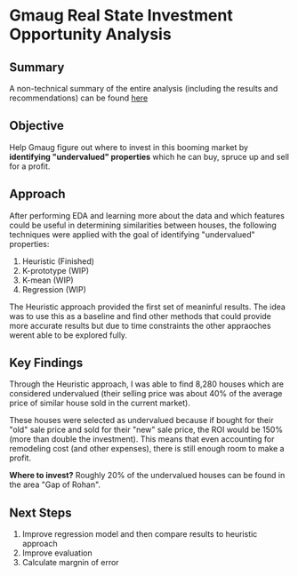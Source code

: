 Gmaug Real State Investment Opportunity Analysis
======

## Summary
A non-technical summary of the entire analysis (including the results and recommendations) can be found [here](https://www.canva.com/design/DAGHEBAGt_4/pafVvY5jN2ot-SeVX_dmJA/view?utm_content=DAGHEBAGt_4&utm_campaign=designshare&utm_medium=link&utm_source=editor)

## Objective
Help Gmaug figure out where to invest in this booming market by **identifying "undervalued" properties** which he can buy, spruce up and sell for a profit.

## Approach
After performing EDA and learning more about the data and which features could be useful in determining similarities between houses, the following techniques were applied with the goal of identifying "undervalued" properties:
1. Heuristic (Finished)
2. K-prototype (WIP)
3. K-mean (WIP)
4. Regression (WIP)

The Heuristic approach provided the first set of meaninful results. The idea was to use this as a baseline and find other methods that could provide more accurate results but due to time constraints the other appraoches werent able to be explored fully.

## Key Findings

Through the Heuristic approach, I was able to find 8,280 houses which are considered undervalued (their selling price was about 40% of the average price of similar house sold in the current market).

These houses were selected as undervalued because if bought for their "old" sale price and sold for their "new" sale price, the ROI would be 150% (more than double the investment). This means that even accounting for remodeling cost (and other expenses), there is still enough room to make a profit.

**Where to invest?** Roughly 20% of the undervalued houses can be found in the area "Gap of Rohan".

## Next Steps

1. Improve regression model and then compare results to heuristic approach
2. Improve evaluation
3. Calculate margnin of error
